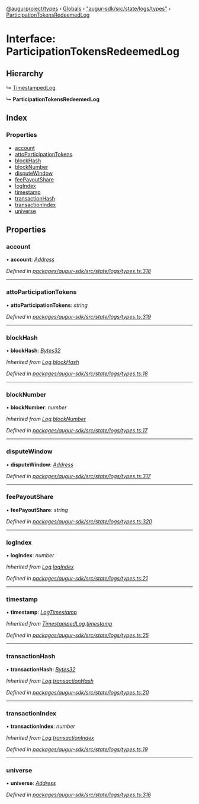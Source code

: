 [@augurproject/types](../README.md) › [Globals](../globals.md) › ["augur-sdk/src/state/logs/types"](../modules/_augur_sdk_src_state_logs_types_.md) › [ParticipationTokensRedeemedLog](_augur_sdk_src_state_logs_types_.participationtokensredeemedlog.md)

# Interface: ParticipationTokensRedeemedLog

## Hierarchy

  ↳ [TimestampedLog](_augur_sdk_src_state_logs_types_.timestampedlog.md)

  ↳ **ParticipationTokensRedeemedLog**

## Index

### Properties

* [account](_augur_sdk_src_state_logs_types_.participationtokensredeemedlog.md#account)
* [attoParticipationTokens](_augur_sdk_src_state_logs_types_.participationtokensredeemedlog.md#attoparticipationtokens)
* [blockHash](_augur_sdk_src_state_logs_types_.participationtokensredeemedlog.md#blockhash)
* [blockNumber](_augur_sdk_src_state_logs_types_.participationtokensredeemedlog.md#blocknumber)
* [disputeWindow](_augur_sdk_src_state_logs_types_.participationtokensredeemedlog.md#disputewindow)
* [feePayoutShare](_augur_sdk_src_state_logs_types_.participationtokensredeemedlog.md#feepayoutshare)
* [logIndex](_augur_sdk_src_state_logs_types_.participationtokensredeemedlog.md#logindex)
* [timestamp](_augur_sdk_src_state_logs_types_.participationtokensredeemedlog.md#timestamp)
* [transactionHash](_augur_sdk_src_state_logs_types_.participationtokensredeemedlog.md#transactionhash)
* [transactionIndex](_augur_sdk_src_state_logs_types_.participationtokensredeemedlog.md#transactionindex)
* [universe](_augur_sdk_src_state_logs_types_.participationtokensredeemedlog.md#universe)

## Properties

###  account

• **account**: *[Address](../modules/_augur_sdk_src_state_logs_types_.md#address)*

*Defined in [packages/augur-sdk/src/state/logs/types.ts:318](https://github.com/AugurProject/augur/blob/69c4be52bf/packages/augur-sdk/src/state/logs/types.ts#L318)*

___

###  attoParticipationTokens

• **attoParticipationTokens**: *string*

*Defined in [packages/augur-sdk/src/state/logs/types.ts:319](https://github.com/AugurProject/augur/blob/69c4be52bf/packages/augur-sdk/src/state/logs/types.ts#L319)*

___

###  blockHash

• **blockHash**: *[Bytes32](../modules/_augur_sdk_src_state_logs_types_.md#bytes32)*

*Inherited from [Log](_augur_sdk_src_state_logs_types_.log.md).[blockHash](_augur_sdk_src_state_logs_types_.log.md#blockhash)*

*Defined in [packages/augur-sdk/src/state/logs/types.ts:18](https://github.com/AugurProject/augur/blob/69c4be52bf/packages/augur-sdk/src/state/logs/types.ts#L18)*

___

###  blockNumber

• **blockNumber**: *number*

*Inherited from [Log](_augur_sdk_src_state_logs_types_.log.md).[blockNumber](_augur_sdk_src_state_logs_types_.log.md#blocknumber)*

*Defined in [packages/augur-sdk/src/state/logs/types.ts:17](https://github.com/AugurProject/augur/blob/69c4be52bf/packages/augur-sdk/src/state/logs/types.ts#L17)*

___

###  disputeWindow

• **disputeWindow**: *[Address](../modules/_augur_sdk_src_state_logs_types_.md#address)*

*Defined in [packages/augur-sdk/src/state/logs/types.ts:317](https://github.com/AugurProject/augur/blob/69c4be52bf/packages/augur-sdk/src/state/logs/types.ts#L317)*

___

###  feePayoutShare

• **feePayoutShare**: *string*

*Defined in [packages/augur-sdk/src/state/logs/types.ts:320](https://github.com/AugurProject/augur/blob/69c4be52bf/packages/augur-sdk/src/state/logs/types.ts#L320)*

___

###  logIndex

• **logIndex**: *number*

*Inherited from [Log](_augur_sdk_src_state_logs_types_.log.md).[logIndex](_augur_sdk_src_state_logs_types_.log.md#logindex)*

*Defined in [packages/augur-sdk/src/state/logs/types.ts:21](https://github.com/AugurProject/augur/blob/69c4be52bf/packages/augur-sdk/src/state/logs/types.ts#L21)*

___

###  timestamp

• **timestamp**: *[LogTimestamp](../modules/_augur_sdk_src_state_logs_types_.md#logtimestamp)*

*Inherited from [TimestampedLog](_augur_sdk_src_state_logs_types_.timestampedlog.md).[timestamp](_augur_sdk_src_state_logs_types_.timestampedlog.md#timestamp)*

*Defined in [packages/augur-sdk/src/state/logs/types.ts:25](https://github.com/AugurProject/augur/blob/69c4be52bf/packages/augur-sdk/src/state/logs/types.ts#L25)*

___

###  transactionHash

• **transactionHash**: *[Bytes32](../modules/_augur_sdk_src_state_logs_types_.md#bytes32)*

*Inherited from [Log](_augur_sdk_src_state_logs_types_.log.md).[transactionHash](_augur_sdk_src_state_logs_types_.log.md#transactionhash)*

*Defined in [packages/augur-sdk/src/state/logs/types.ts:20](https://github.com/AugurProject/augur/blob/69c4be52bf/packages/augur-sdk/src/state/logs/types.ts#L20)*

___

###  transactionIndex

• **transactionIndex**: *number*

*Inherited from [Log](_augur_sdk_src_state_logs_types_.log.md).[transactionIndex](_augur_sdk_src_state_logs_types_.log.md#transactionindex)*

*Defined in [packages/augur-sdk/src/state/logs/types.ts:19](https://github.com/AugurProject/augur/blob/69c4be52bf/packages/augur-sdk/src/state/logs/types.ts#L19)*

___

###  universe

• **universe**: *[Address](../modules/_augur_sdk_src_state_logs_types_.md#address)*

*Defined in [packages/augur-sdk/src/state/logs/types.ts:316](https://github.com/AugurProject/augur/blob/69c4be52bf/packages/augur-sdk/src/state/logs/types.ts#L316)*
